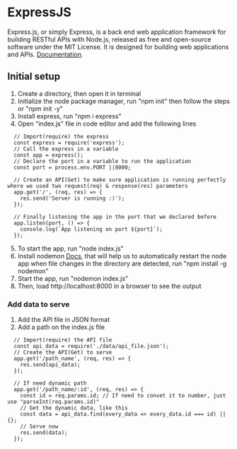 # ExpressJS

Express.js, or simply Express, is a back end web application framework for building RESTful APIs with Node.js, released as free and open-source software under the MIT License. It is designed for building web applications and APIs. [Documentation](https://expressjs.com/en/starter/installing.html).

## Initial setup

1. Create a directory, then open it in terminal
2. Initialize the node package manager, run "npm init" then follow the steps or "npm init -y"
3. Install express, run "npm i express"
4. Open "index.js" file in code editor and add the following lines
```
  // Import(require) the express
  const express = require('express');
  // Call the express in a variable
  const app = express();
  // Declare the port in a variable to run the application
  const port = process.env.PORT ||8000;

  // Create an API(Get) to make sure application is running perfectly where we used two request(req) & response(res) parameters
  app.get('/', (req, res) => {
    res.send('Server is running :)');
  });

  // Finally listening the app in the port that we declared before
  app.listen(port, () => {
    console.log(`App listening on port ${port}`);
  });
```
5. To start the app, run "node index.js"
6. Install nodemon [Docs](https://www.npmjs.com/package/nodemon), that will help us to automatically restart the node app when file changes in the directory are detected, run "npm install -g nodemon"
7. Start the app, run "nodemon index.js"
8. Then, load http://localhost:8000 in a browser to see the output

### Add data to serve

1. Add the API file in JSON format
2. Add a path on the index.js file
```
  // Import(require) the API file
  const api_data = require('./data/api_file.json');
  // Create the API(Get) to serve
  app.get('/path_name', (req, res) => {
    res.send(api_data);
  });

  // If need dynamic path
  app.get('/path_name/:id', (req, res) => {
    const id = req.params.id; // If need to convet it to number, just use "parseInt(req.params.id)"
    // Get the dynamic data, like this
    const data = api_data.find(every_data => every_data.id === id) || {};
    // Serve now
    res.send(data);
  });
```